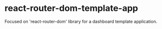 # react-router-dom-template-app
Focused on 'react-router-dom' library for a dashboard template application.
